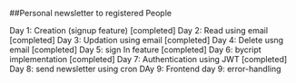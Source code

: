 ##Personal newsletter to registered People

Day 1: Creation (signup feature)  [completed]
Day 2: Read using email           [completed]
Day 3: Updation using email       [completed]
Day 4: Delete usng email          [completed]
Day 5: sign In feature            [completed]
Day 6: bycript implementation     [completed]
Day 7: Authentication using JWT   [completed]
Day 8: send newsletter using cron
DAy 9: Frontend
day 9: error-handling